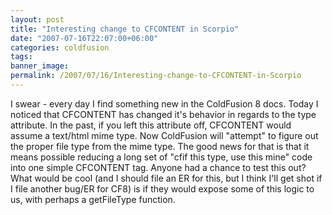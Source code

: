```yaml
---
layout: post
title: "Interesting change to CFCONTENT in Scorpio"
date: "2007-07-16T22:07:00+06:00"
categories: coldfusion 
tags: 
banner_image: 
permalink: /2007/07/16/Interesting-change-to-CFCONTENT-in-Scorpio
---
```


I swear - every day I find something new in the ColdFusion 8 docs. Today I noticed that CFCONTENT has changed it's behavior in regards to the type attribute. In the past, if you left this attribute off, CFCONTENT would assume a text/html mime type. Now ColdFusion will "attempt" to figure out the proper file type from the mime type. The good news for that is that it means possible reducing a long set of "cfif this type, use this mine" code into one simple CFCONTENT tag. Anyone had a chance to test this out? What would be cool (and I should file an ER for this, but I think I'll get shot if I file another bug/ER for CF8) is if they would expose some of this logic to us, with perhaps a getFileType function.